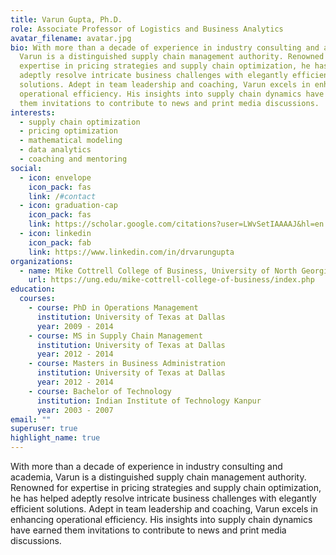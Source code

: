 ```yaml
---
title: Varun Gupta, Ph.D.
role: Associate Professor of Logistics and Business Analytics
avatar_filename: avatar.jpg
bio: With more than a decade of experience in industry consulting and academia,
  Varun is a distinguished supply chain management authority. Renowned for
  expertise in pricing strategies and supply chain optimization, he has helped
  adeptly resolve intricate business challenges with elegantly efficient
  solutions. Adept in team leadership and coaching, Varun excels in enhancing
  operational efficiency. His insights into supply chain dynamics have earned
  them invitations to contribute to news and print media discussions.
interests:
  - supply chain optimization
  - pricing optimization
  - mathematical modeling
  - data analytics
  - coaching and mentoring
social:
  - icon: envelope
    icon_pack: fas
    link: /#contact
  - icon: graduation-cap
    icon_pack: fas
    link: https://scholar.google.com/citations?user=LWvSetIAAAAJ&hl=en
  - icon: linkedin
    icon_pack: fab
    link: https://www.linkedin.com/in/drvarungupta
organizations:
  - name: Mike Cottrell College of Business, University of North Georgia
    url: https://ung.edu/mike-cottrell-college-of-business/index.php
education:
  courses:
    - course: PhD in Operations Management
      institution: University of Texas at Dallas
      year: 2009 - 2014
    - course: MS in Supply Chain Management
      institution: University of Texas at Dallas
      year: 2012 - 2014
    - course: Masters in Business Administration
      institution: University of Texas at Dallas
      year: 2012 - 2014
    - course: Bachelor of Technology
      institution: Indian Institute of Technology Kanpur
      year: 2003 - 2007
email: ""
superuser: true
highlight_name: true
---
```

With more than a decade of experience in industry consulting and academia, Varun is a distinguished supply chain management authority. Renowned for expertise in pricing strategies and supply chain optimization, he has helped adeptly resolve intricate business challenges with elegantly efficient solutions. Adept in team leadership and coaching, Varun excels in enhancing operational efficiency. His insights into supply chain dynamics have earned them invitations to contribute to news and print media discussions.<!---
{{< icon name="download" pack="fas" >}} Download my {{< staticref "uploads/demo_resume.pdf" "newtab" >}}resumé{{< /staticref >}}.
-->
